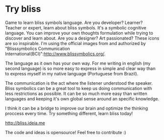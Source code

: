 # Try bliss

Game to learn bliss symbols language. Are you developer?  Learner? Teacher or expert, learn about bliss symbols. It's a symbolic cognitive language. You can improve your own thoughts formulation while trying to discover and learn about. Are you a designer? Art passionated? These icons are so inspirable. I'm using the official images from and authorized by "Blisssymbolics Communication International(BCI)":http://www.blissymbolics.org/.

The language as it own has your own way. For me writing in english (my second language) is so more easy to express in simple and clear way than to express myself in my native language (Portuguese from Brazil).

The communication is the act where the listener understood the speaker. Bliss symbolics can be a great tool to keep us doing communication with less restrictions as possible. It can be so much more easy than written languages and keeping it's own global sense around an specific knowledge.

I think it can be a bridge to improve our brain and optimize the thinking proccess every time. Try something different, learn bliss today!

http://bliss.ideia.me

The code and ideas is opensource! Feel free to contribute :)
